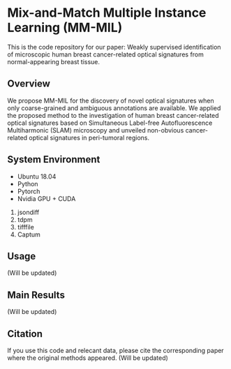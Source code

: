 # Mix-and-Match Multiple Instance Learning (MM-MIL)
This is the code repository for our paper: Weakly supervised identification of microscopic human breast cancer-related optical signatures from normal-appearing breast tissue.

## Overview
We propose MM-MIL for the discovery of novel optical signatures when only coarse-grained and ambiguous annotations are available. We applied the proposed method to the investigation of human breast cancer-related optical signatures based on Simultaneous Label-free Autofluorescence Multiharmonic (SLAM) microscopy and unveiled non-obvious cancer-related optical signatures in peri-tumoral regions.

## System Environment
* Ubuntu 18.04
* Python
* Pytorch
* Nvidia GPU + CUDA

1. jsondiff
2. tdpm
3. tifffile
4. Captum

## Usage
(Will be updated)

## Main Results
(Will be updated)

## Citation
If you use this code and relecant data, please cite the corresponding paper where the original methods appeared.
(Will be updated)
